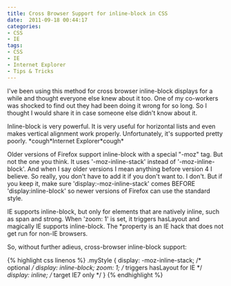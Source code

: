 ```yaml
---
title: Cross Browser Support for inline-block in CSS
date:  2011-09-18 00:44:17
categories:
- CSS
- IE
tags:
- CSS
- IE
- Internet Explorer
- Tips & Tricks
---
```


I've been using this method for cross browser inline-block displays for a while and thought everyone else knew about it too. One of my co-workers was shocked to find out they had been doing it wrong for so long. So I thought I would share it in case someone else didn't know about it.

Inline-block is very powerful. It is very useful for horizontal lists and even makes vertical alignment work properly. Unfortunately, it's supported pretty poorly. \*cough\*Internet Explorer\*cough\*

Older versions of Firefox support inline-block with a special "-moz" tag. But not the one you think. It uses '-moz-inline-stack' instead of '-moz-inline-block'. And when I say older versions I mean anything before version 4 I believe. So really, you don't have to add it if you don't want to. I don't. But if you keep it, make sure 'display:-moz-inline-stack' comes BEFORE 'display:inline-block' so newer versions of Firefox can use the standard style.

IE supports inline-block, but only for elements that are natively inline, such as span and strong. When 'zoom: 1' is set, it triggers hasLayout and magically IE supports inline-block. The *property is an IE hack that does not get run for non-IE browsers.

So, without further adieus, cross-browser inline-block support:

{% highlight css linenos %}
.myStyle {
    display: -moz-inline-stack;  /* optional */
    display: inline-block;
    zoom: 1;  /* triggers hasLayout for IE */
    *display: inline;  /* target IE7 only */
}
{% endhighlight %}
